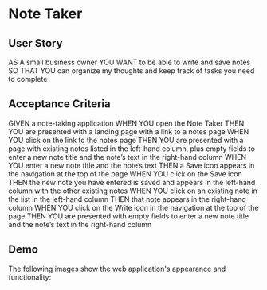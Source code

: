 # Note Taker

## User Story

AS A small business owner
YOU WANT to be able to write and save notes
SO THAT YOU can organize my thoughts and keep track of tasks you need to complete


## Acceptance Criteria

GIVEN a note-taking application
WHEN YOU open the Note Taker
THEN YOU are presented with a landing page with a link to a notes page
WHEN YOU click on the link to the notes page
THEN YOU are presented with a page with existing notes listed in the left-hand column, plus empty fields to enter a new note title and the note’s text in the right-hand column
WHEN YOU enter a new note title and the note’s text
THEN a Save icon appears in the navigation at the top of the page
WHEN YOU click on the Save icon
THEN the new note you have entered is saved and appears in the left-hand column with the other existing notes
WHEN YOU click on an existing note in the list in the left-hand column
THEN that note appears in the right-hand column
WHEN YOU click on the Write icon in the navigation at the top of the page
THEN YOU are presented with empty fields to enter a new note title and the note’s text in the right-hand column

## Demo

The following images show the web application's appearance and functionality: